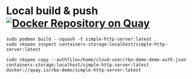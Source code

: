 # Local build & push  [![Docker Repository on Quay](https://quay.io/repository/openshift-examples/simple-http-server/status "Docker Repository on Quay")](https://quay.io/repository/openshift-examples/simple-http-server)

```
sudo podman build --squash -t simple-http-server:latest .
sudo skopeo inspect containers-storage:localhost/simple-http-server:latest

sudo skopeo copy --authfile=/home/cloud-user/rbo-demo-demo-auth.json containers-storage:localhost/simple-http-server:latest docker://quay.io/rbo-demo/simple-http-server:latest
```




